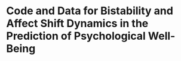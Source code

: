 # Code and Data for Bistability and Affect Shift Dynamics in the Prediction of Psychological Well-Being
